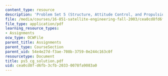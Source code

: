 ```yaml
---
content_type: resource
description: 'Problem Set 5 (Structure, Attitude Control, and Propulsion): Chung'
file: /media/courses/16-851-satellite-engineering-fall-2003/cea0cd8fd6fb3cfb20330078fa9083a0_ps5_cg_solution.pdf
file_type: application/pdf
learning_resource_types:
- Assignments
ocw_type: OCWFile
parent_title: Assignments
parent_type: CourseSection
parent_uid: 54e4e27d-f3ae-708b-3759-0e244c163c0f
resourcetype: Document
title: ps5_cg_solution.pdf
uid: cea0cd8f-d6fb-3cfb-2033-0078fa9083a0
---
```

